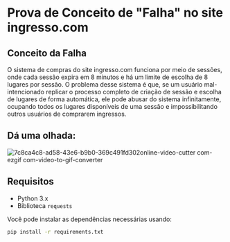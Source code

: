 # Prova de Conceito de "Falha" no site ingresso.com

## Conceito da Falha

O sistema de compras do site ingresso.com funciona por meio de sessões, onde cada sessão expira em 8 minutos e há um limite de escolha de 8 lugares por sessão. O problema desse sistema é que, se um usuário mal-intencionado replicar o processo completo de criação de sessão e escolha de lugares de forma automática, ele pode abusar do sistema infinitamente, ocupando todos os lugares disponíveis de uma sessão e impossibilitando outros usuários de comprarem ingressos.

## Dá uma olhada:
![7c8ca4c8-ad58-43e6-b9b0-369c491fd302online-video-cutter com-ezgif com-video-to-gif-converter](https://github.com/404six/ingresso-nuker/assets/82246311/8056acca-01ce-4dbd-b676-b7a68c03e12c)


## Requisitos

- Python 3.x
- Biblioteca `requests`

Você pode instalar as dependências necessárias usando:

```bash
pip install -r requirements.txt
